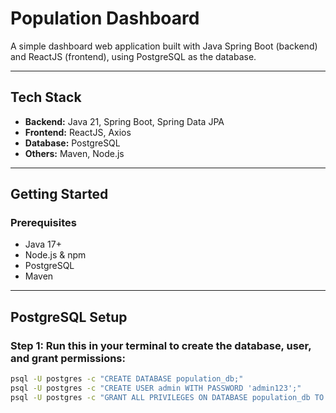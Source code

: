 # Population Dashboard

A simple dashboard web application built with Java Spring Boot (backend) and ReactJS (frontend), using PostgreSQL as the database.

---

## Tech Stack

- **Backend:** Java 21, Spring Boot, Spring Data JPA
- **Frontend:** ReactJS, Axios
- **Database:** PostgreSQL
- **Others:** Maven, Node.js

---

##  Getting Started

### Prerequisites

- Java 17+
- Node.js & npm
- PostgreSQL
- Maven

---

## PostgreSQL Setup

###  Step 1: Run this in your terminal to create the database, user, and grant permissions:

```bash
psql -U postgres -c "CREATE DATABASE population_db;"
psql -U postgres -c "CREATE USER admin WITH PASSWORD 'admin123';"
psql -U postgres -c "GRANT ALL PRIVILEGES ON DATABASE population_db TO admin;"

